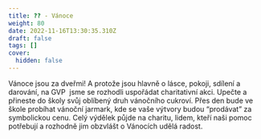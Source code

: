 ```yaml
---
title: ?? - Vánoce
weight: 80
date: 2022-11-16T13:30:35.310Z
draft: false
tags: []
cover:
  hidden: false
---
```

<!--StartFragment-->

Vánoce jsou za dveřmi! A protože jsou hlavně o lásce, pokoji, sdílení a darování, na GVP  jsme se rozhodli uspořádat charitativní akci. Upečte a přineste do školy svůj oblíbený druh vánočního cukroví. Přes den bude ve škole probíhat vánoční jarmark, kde se vaše výtvory budou “prodávat” za symbolickou cenu. Celý výdělek půjde na charitu, lidem, kteří naši pomoc potřebují a rozhodně jim obzvlášt o Vánocích udělá radost.

<!--EndFragment-->